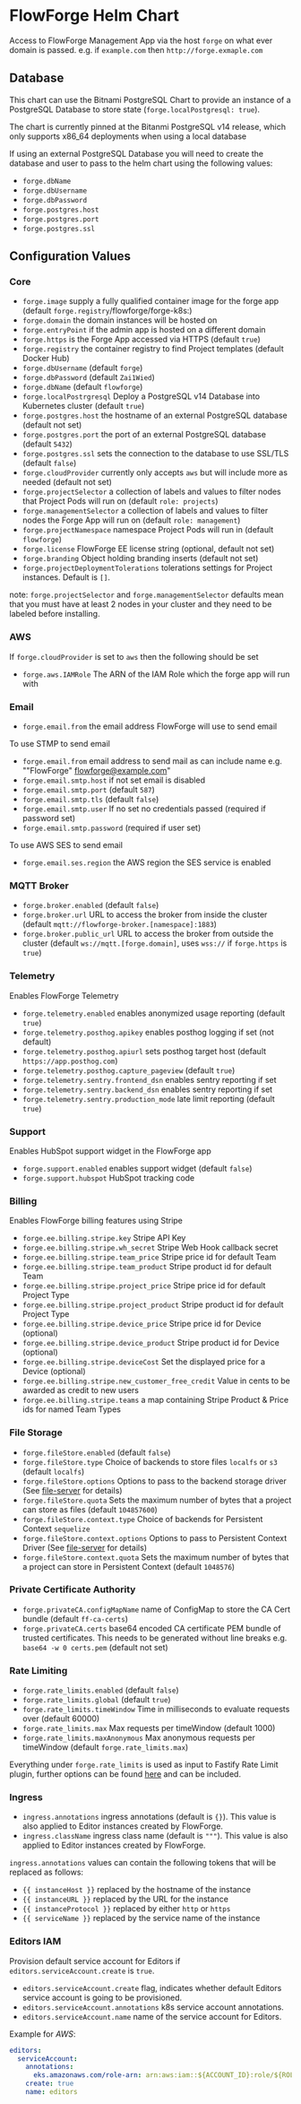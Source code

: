 # FlowForge Helm Chart

Access to FlowForge Management App via the host `forge` on what ever domain is passed. e.g. if `example.com` then `http://forge.exmaple.com`

## Database

This chart can use the Bitnami PostgreSQL Chart to provide an instance of a PostgreSQL Database to store state (`forge.localPostgresql: true`).

The chart is currently pinned at the Bitanmi PostgreSQL v14 release, which only supports x86_64 deployments when 
using a local database

If using an external PostgreSQL Database you will need to create the database and user to pass to the helm chart using the following values:

- `forge.dbName`
- `forge.dbUsername`
- `forge.dbPassword`
- `forge.postgres.host`
- `forge.postgres.port`
- `forge.postgres.ssl`

## Configuration Values

### Core

 - `forge.image` supply a fully qualified container image for the forge app (default `forge.registry`/flowforge/forge-k8s:<App Version>)
 - `forge.domain` the domain instances will be hosted on
 - `forge.entryPoint` if the admin app is hosted on a different domain
 - `forge.https` is the Forge App accessed via HTTPS (default `true`)
 - `forge.registry` the container registry to find Project templates (default Docker Hub)
 - `forge.dbUsername` (default `forge`)
 - `forge.dbPassword` (default `Zai1Wied`)
 - `forge.dbName` (default `flowforge`)
 - `forge.localPostrgresql` Deploy a PostgreSQL v14 Database into Kubernetes cluster (default `true`)
 - `forge.postgres.host` the hostname of an external PostgreSQL database (default not set)
 - `forge.postgres.port` the port of an external PostgreSQL database (default `5432`)
 - `forge.postgres.ssl` sets the connection to the database to use SSL/TLS (default `false`)
 - `forge.cloudProvider` currently only accepts `aws` but will include more as needed (default not set)
 - `forge.projectSelector` a collection of labels and values to filter nodes that Project Pods will run on (default `role: projects`)
 - `forge.managementSelector` a collection of labels and values to filter nodes the Forge App will run on (default `role: management`)
 - `forge.projectNamespace` namespace Project Pods will run in (default `flowforge`)
 - `forge.license` FlowForge EE license string (optional, default not set)
 - `forge.branding` Object holding branding inserts (default not set)
 - `forge.projectDeploymentTolerations` tolerations settings for Project instances. Default is `[]`.
 
note: `forge.projectSelector` and `forge.managementSelector` defaults mean that you must have at least 2 nodes in your cluster and they need to be labeled before installing.
  
### AWS

If `forge.cloudProvider` is set to `aws` then the following should be set

 - `forge.aws.IAMRole` The ARN of the IAM Role which the forge app will run with

### Email

 - `forge.email.from` the email address FlowForge will use to send email

To use STMP to send email

 - `forge.email.from` email address to send mail as can include name e.g. "\"FlowForge\" <flowforge@example.com>"
 - `forge.email.smtp.host` if not set email is disabled
 - `forge.email.smtp.port` (default `587`)
 - `forge.email.smtp.tls` (default `false`)
 - `forge.email.smtp.user` If no set no credentials passed (required if password set)
 - `forge.email.smtp.password` (required if user set)

 To use AWS SES to send email

 - `forge.email.ses.region` the AWS region the SES service is enabled

 ### MQTT Broker

  - `forge.broker.enabled` (default `false`)
  - `forge.broker.url` URL to access the broker from inside the cluster (default `mqtt://flowforge-broker.[namespace]:1883`)
  - `forge.broker.public_url` URL to access the broker from outside the cluster (default `ws://mqtt.[forge.domain]`, uses `wss://` if `forge.https` is `true`)

### Telemetry

Enables FlowForge Telemetry

 - `forge.telemetry.enabled` enables anonymized usage reporting (default `true`)
 - `forge.telemetry.posthog.apikey` enables posthog logging if set (not default)
 - `forge.telemetry.posthog.apiurl` sets posthog target host (default `https://app.posthog.com`)
 - `forge.telemetry.posthog.capture_pageview` (default `true`)
 - `forge.telemetry.sentry.frontend_dsn` enables sentry reporting if set
 - `forge.telemetry.sentry.backend_dsn` enables sentry reporting if set
 - `forge.telemetry.sentry.production_mode` late limit reporting (default `true`)

 ### Support

 Enables HubSpot support widget in the FlowForge app

 - `forge.support.enabled` enables support widget (default `false`)
 - `forge.support.hubspot` HubSpot tracking code

 ### Billing

 Enables FlowForge billing features using Stripe

 - `forge.ee.billing.stripe.key` Stripe API Key
 - `forge.ee.billing.stripe.wh_secret` Stripe Web Hook callback secret
 - `forge.ee.billing.stripe.team_price` Stripe price id for default Team
 - `forge.ee.billing.stripe.team_product` Stripe product id for default Team
 - `forge.ee.billing.stripe.project_price` Stripe price id for default Project Type
 - `forge.ee.billing.stripe.project_product` Stripe product id for default Project Type
 - `forge.ee.billing.stripe.device_price` Stripe price id for Device (optional)
 - `forge.ee.billing.stripe.device_product` Stripe product id for Device (optional)
 - `forge.ee.billing.stripe.deviceCost` Set the displayed price for a Device (optional)
 - `forge.ee.billing.stripe.new_customer_free_credit` Value in cents to be awarded as credit to new users
 - `forge.ee.billing.stripe.teams` a map containing Stripe Product & Price ids for named Team Types

### File Storage

- `forge.fileStore.enabled` (default `false`)
- `forge.fileStore.type` Choice of backends to store files `localfs` or `s3` (default `localfs`)
- `forge.fileStore.options` Options to pass to the backend storage driver (See [file-server](https://github.com/flowforge/flowforge-file-server) for details)
- `forge.fileStore.quota` Sets the maximum number of bytes that a project can store as files (default `104857600`)
- `forge.fileStore.context.type` Choice of backends for Persistent Context `sequelize`
- `forge.fileStore.context.options` Options to pass to Persistent Context Driver (See [file-server](https://github.com/flowforge/flowforge-file-server) for details)
- `forge.fileStore.context.quota` Sets the maximum number of bytes that a project can store in Persistent Context (default `1048576`)

### Private Certificate Authority

 - `forge.privateCA.configMapName` name of ConfigMap to store the CA Cert bundle (default `ff-ca-certs`)
 - `forge.privateCA.certs` base64 encoded CA certificate PEM bundle of trusted certificates. This needs to be generated without line breaks e.g. `base64 -w 0 certs.pem` (default not set)
 
 ### Rate Limiting

 - `forge.rate_limits.enabled` (default `false`)
 - `forge.rate_limits.global` (default `true`)
 - `forge.rate_limits.timeWindow` Time in milliseconds to evaluate requests over (default 60000)
 - `forge.rate_limits.max` Max requests per timeWindow (default 1000)
 - `forge.rate_limits.maxAnonymous` Max anonymous requests per timeWindow (default `forge.rate_limits.max`)

Everything under `forge.rate_limits` is used as input to Fastify Rate Limit plugin, further options can be found [here](https://github.com/fastify/fastify-rate-limit#options) and can be included.

 ### Ingress
 - `ingress.annotations` ingress annotations (default is `{}`). This value is also applied to Editor instances created by FlowForge.
 - `ingress.className` ingress class name (default is `"""`). This value is also applied to Editor instances created by FlowForge. 

 `ingress.annotations` values can contain the following tokens that will be replaced as follows:

  - `{{ instanceHost }}` replaced by the hostname of the instance
  - `{{ instanceURL }}` replaced by the URL for the instance
  - `{{ instanceProtocol }}` replaced by either `http` or `https`
  - `{{ serviceName }}` replaced by the service name of the instance

### Editors IAM
   Provision default service account for Editors if `editors.serviceAccount.create` is `true`.

- `editors.serviceAccount.create` flag, indicates whether default Editors service account is going to be provisioned.
- `editors.serviceAccount.annotations` k8s service account annotations.
- `editors.serviceAccount.name` name of the service account for Editors.

Example for <i>AWS</i>:
```yaml
editors:
  serviceAccount:
    annotations:
      eks.amazonaws.com/role-arn: arn:aws:iam::${ACCOUNT_ID}:role/${ROLE_NAME}
    create: true
    name: editors
```
